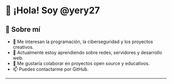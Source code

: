 # 👋 ¡Hola! Soy @yery27

## 🚀 Sobre mí
- 👀 Me interesan la programación, la ciberseguridad y los proyectos creativos.
- 🌱 Actualmente estoy aprendiendo sobre redes, servidores y desarrollo web.
- 💞️ Me gustaría colaborar en proyectos open source y educativos.
- 📫 Puedes contactarme por GitHub.

---

<!---
yery27/yery27 es un repositorio ✨ especial ✨ porque su archivo `README.md` aparece en tu perfil de GitHub.
Puedes hacer clic en el enlace "Preview" para ver cómo se ve.
--->
